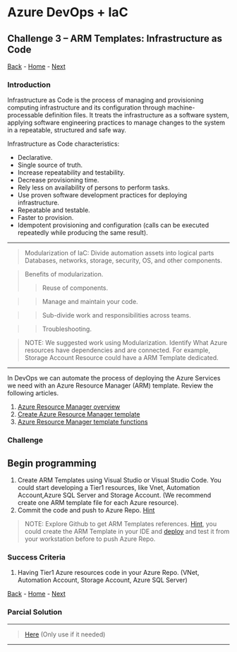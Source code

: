 # Azure DevOps + IaC 

## Challenge 3 – ARM Templates: Infrastructure as Code
[Back](challenge02.md) - [Home](README.md) - [Next](challenge04.md)

### Introduction

Infrastructure as Code is the process of managing and provisioning computing infrastructure and its configuration through machine-processable definition files. It treats the infrastructure as a software system, applying software engineering practices to manage changes to the system in a repeatable, structured and safe way.

Infrastructure as Code characteristics:

- Declarative.
- Single source of truth.
- Increase repeatability and testability.
- Decrease provisioning time.
- Rely less on availability of persons to perform tasks.
- Use proven software development practices for deploying infrastructure.
- Repeatable and testable.
- Faster to provision.
- Idempotent provisioning and configuration (calls can be executed repeatedly while producing the same result).
----
> Modularization of IaC: Divide automation assets into logical parts Databases, networks, storage, security, OS, and other components.

> Benefits of modularization.
>>Reuse of components.

>>Manage and maintain your code.

>>Sub-divide work and responsibilities across teams.

>>Troubleshooting.

> NOTE: We suggested work using Modularization. Identify What Azure resources have dependencies and are connected. For example, Storage Account Resource could have a ARM Template dedicated.
----

In DevOps we can automate the process of deploying the Azure Services we need with an Azure Resource Manager (ARM) template. Review the following articles.

1. [Azure Resource Manager overview](https://docs.microsoft.com/en-us/azure/azure-resource-manager/resource-group-overview)
2. [Create Azure Resource Manager template](https://docs.microsoft.com/en-us/azure/azure-resource-manager/how-to-create-template)
3. [Azure Resource Manager template functions](https://docs.microsoft.com/en-us/azure/azure-resource-manager/resource-group-template-functions)


###



### Challenge
## Begin programming 

1. Create ARM Templates using Visual Studio or Visual Studio Code. You could start developing a Tier1 resources, like Vnet, Automation Account,Azure SQL Server and Storage Account. (We recommend create one ARM template file for each Azure resource).
2. Commit the code and push to Azure Repo. [Hint](https://docs.microsoft.com/en-us/azure/devops/repos/git/pushing?view=azure-devops&tabs=visual-studio)

> NOTE: Explore Github to get ARM Templates references. [Hint](https://github.com/Azure/azure-quickstart-templates/tree/master/101-storage-account-create), you could create the ARM Template in your IDE and [deploy](https://docs.microsoft.com/en-us/azure/azure-resource-manager/vs-azure-tools-resource-groups-deployment-projects-create-deploy#deploy-project-to-azure) and test it from your workstation before to push Azure Repo.  

### Success Criteria

1. Having Tier1 Azure resources code in your Azure Repo. (VNet, Automation Account, Storage Account, Azure SQL Server)

[Back](challenge02.md) - [Home](README.md) - [Next](challenge04.md)

### Parcial Solution 
----
> [Here](CH03-parcialsolution.md) (Only use if it needed)
----
